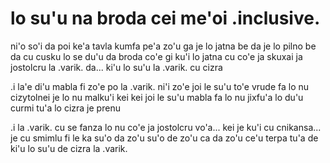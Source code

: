 lo su'u na broda cei me'oi .inclusive.
======================================

ni'o so'i da poi ke'a tavla kumfa pe'a zo'u ga je lo jatna be da je lo pilno be da cu cusku lo se du'u da broda co'e gi ku'i lo jatna cu co'e ja skuxai ja jostolcru la .varik. da... ki'u lo su'u la .varik. cu cizra

.i la'e di'u mabla fi zo'e po la .varik. ni'i zo'e joi le su'u to'e vrude fa lo nu cizytolnei je lo nu malku'i kei kei joi le su'u mabla fa lo nu jixfu'a lo du'u curmi tu'a lo cizra je prenu

.i la .varik. cu se fanza lo nu co'e ja jostolcru vo'a... kei je ku'i cu cnikansa... je cu smimlu fi le ka su'o da zo'u su'o de zo'u ca da zo'u ce'u terpa tu'a de ki'u lo su'u de cizra la .varik.
